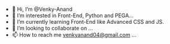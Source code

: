 - 👋 Hi, I’m @Venky-Anand
- 👀 I’m interested in Front-End, Python and PEGA...
- 🌱 I’m currently learning Front-End like Advanced CSS and JS.
- 💞️ I’m looking to collaborate on ...
- 📫 How to reach me venkyanand04@gmail.com ...

<!---
Venky-Anand/Venky-Anand is a ✨ special ✨ repository because its `README.md` (this file) appears on your GitHub profile.
You can click the Preview link to take a look at your changes.
--->
